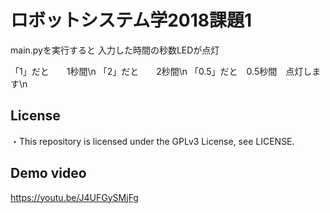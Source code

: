 # ロボットシステム学2018課題1
main.pyを実行すると
入力した時間の秒数LEDが点灯

「1」だと　　1秒間\n
「2」だと　　2秒間\n
「0.5」だと　0.5秒間　点灯します\n

## License
・This repository is licensed under the GPLv3 License, see LICENSE.

## Demo video
https://youtu.be/J4UFGySMjFg
